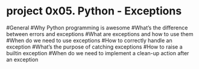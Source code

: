 # project 0x05. Python - Exceptions
#General
#Why Python programming is awesome
#What’s the difference between errors and exceptions
#What are exceptions and how to use them
#When do we need to use exceptions
#How to correctly handle an exception
#What’s the purpose of catching exceptions
#How to raise a builtin exception
#When do we need to implement a clean-up action after an exception

